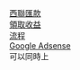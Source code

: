 [西聯匯款](https://www.youtube.com/watch?v=Y_OCbtfWl8E&feature=share)  
[領取收益](https://youtu.be/ij3e9HsY0jw)  
[流程](https://www.kocpc.com.tw/archives/216415)  
[Google Adsense](https://www.google.com.tw/adsense/start/#/?modal_active=none)  
可以同時上
